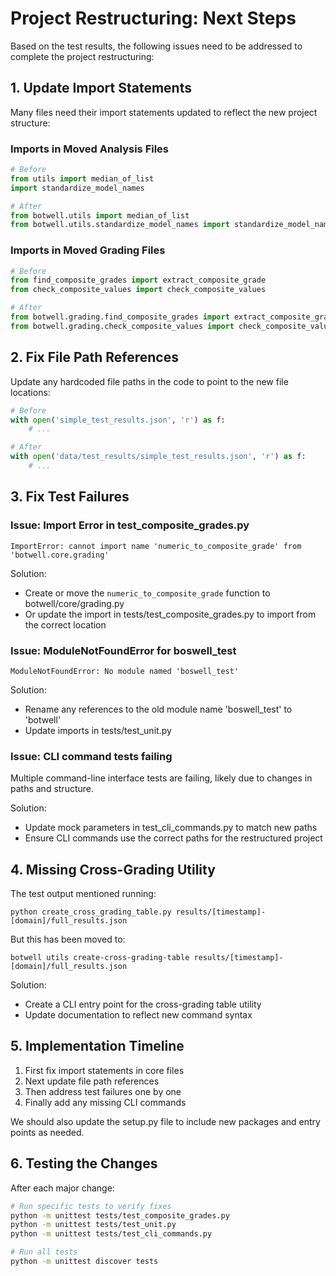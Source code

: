 # Project Restructuring: Next Steps

Based on the test results, the following issues need to be addressed to complete the project restructuring:

## 1. Update Import Statements

Many files need their import statements updated to reflect the new project structure:

### Imports in Moved Analysis Files

```python
# Before
from utils import median_of_list
import standardize_model_names

# After
from botwell.utils import median_of_list
from botwell.utils.standardize_model_names import standardize_model_name
```

### Imports in Moved Grading Files

```python
# Before
from find_composite_grades import extract_composite_grade
from check_composite_values import check_composite_values

# After
from botwell.grading.find_composite_grades import extract_composite_grade
from botwell.grading.check_composite_values import check_composite_values
```

## 2. Fix File Path References

Update any hardcoded file paths in the code to point to the new file locations:

```python
# Before
with open('simple_test_results.json', 'r') as f:
    # ...

# After
with open('data/test_results/simple_test_results.json', 'r') as f:
    # ...
```

## 3. Fix Test Failures

### Issue: Import Error in test_composite_grades.py

```
ImportError: cannot import name 'numeric_to_composite_grade' from 'botwell.core.grading'
```

Solution: 
- Create or move the `numeric_to_composite_grade` function to botwell/core/grading.py
- Or update the import in tests/test_composite_grades.py to import from the correct location

### Issue: ModuleNotFoundError for boswell_test

```
ModuleNotFoundError: No module named 'boswell_test'
```

Solution:
- Rename any references to the old module name 'boswell_test' to 'botwell'
- Update imports in tests/test_unit.py

### Issue: CLI command tests failing

Multiple command-line interface tests are failing, likely due to changes in paths and structure.

Solution:
- Update mock parameters in test_cli_commands.py to match new paths
- Ensure CLI commands use the correct paths for the restructured project

## 4. Missing Cross-Grading Utility

The test output mentioned running:
```
python create_cross_grading_table.py results/[timestamp]-[domain]/full_results.json
```

But this has been moved to:
```
botwell utils create-cross-grading-table results/[timestamp]-[domain]/full_results.json
```

Solution:
- Create a CLI entry point for the cross-grading table utility
- Update documentation to reflect new command syntax

## 5. Implementation Timeline

1. First fix import statements in core files
2. Next update file path references
3. Then address test failures one by one
4. Finally add any missing CLI commands

We should also update the setup.py file to include new packages and entry points as needed.

## 6. Testing the Changes

After each major change:

```bash
# Run specific tests to verify fixes
python -m unittest tests/test_composite_grades.py
python -m unittest tests/test_unit.py
python -m unittest tests/test_cli_commands.py

# Run all tests
python -m unittest discover tests